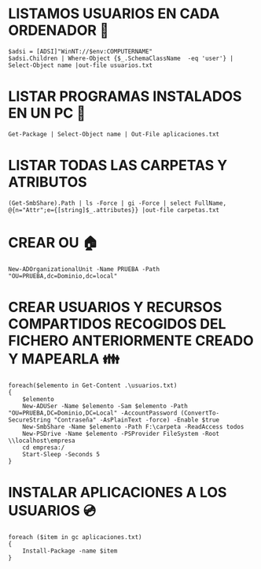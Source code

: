 # LISTAMOS USUARIOS EN CADA ORDENADOR :raising_hand:

```
$adsi = [ADSI]"WinNT://$env:COMPUTERNAME"
$adsi.Children | Where-Object {$_.SchemaClassName  -eq 'user'} | Select-Object name |out-file usuarios.txt
```


# LISTAR PROGRAMAS INSTALADOS EN UN PC :floppy_disk:
```
Get-Package | Select-Object name | Out-File aplicaciones.txt
```

# LISTAR TODAS LAS CARPETAS Y ATRIBUTOS 
```
(Get-SmbShare).Path | ls -Force | gi -Force | select FullName, @{n="Attr";e={[string]$_.attributes}} |out-file carpetas.txt
```




# CREAR OU :house:
```
New-ADOrganizationalUnit -Name PRUEBA -Path "OU=PRUEBA,dc=Dominio,dc=local"
```
# CREAR USUARIOS Y RECURSOS COMPARTIDOS RECOGIDOS DEL FICHERO ANTERIORMENTE CREADO Y MAPEARLA :family:
```
foreach($elemento in Get-Content .\usuarios.txt)
{
    $elemento
    New-ADUSer -Name $elemento -Sam $elemento -Path "OU=PRUEBA,DC=Dominio,DC=Local" -AccountPassword (ConvertTo-SecureString "Contraseña" -AsPlainText -force) -Enable $true
    New-SmbShare -Name $elemento -Path F:\carpeta -ReadAccess todos
    New-PSDrive -Name $elemento -PSProvider FileSystem -Root \\localhost\empresa
    cd empresa:/
    Start-Sleep -Seconds 5
}
```

# INSTALAR APLICACIONES A LOS USUARIOS :cd:
```
foreach ($item in gc aplicaciones.txt)
{
    Install-Package -name $item
}
```
